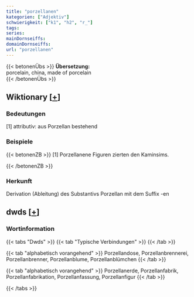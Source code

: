 ```yaml
---
title: "porzellanen"
kategorien: ["Adjektiv"]
schwierigkeit: ["k1", "h2", "r_"]
tags:
series:
mainDornseiffs:
domainDornseiffs:
url: "porzellanen"
---
```


{{< betonenÜbs >}}
**Übersetzung:**  
porcelain, china, made of porcelain  
{{< /betonenÜbs >}}

## Wiktionary [[+](https://de.wiktionary.org/wiki/porzellanen)]

### Bedeutungen
[1] attributiv: aus Porzellan bestehend  

### Beispiele
{{< betonenZB >}}
[1] Porzellanene Figuren zierten den Kaminsims.  

{{< /betonenZB >}}
### Herkunft
Derivation (Ableitung) des Substantivs Porzellan mit dem Suffix -en  



## dwds [[+](https://www.dwds.de/wb/porzellanen)]

### Wortinformation
{{< tabs "Dwds" >}}
{{< tab "Typische Verbindungen" >}}
{{< /tab >}}

{{< tab "alphabetisch vorangehend" >}}
Porzellandose, Porzellanbrennerei, Porzellanbrenner, Porzellanblume, Porzellanblümchen
{{< /tab >}}

{{< tab "alphabetisch vorangehend" >}}
Porzellanerde, Porzellanfabrik, Porzellanfabrikation, Porzellanfassung, Porzellanfigur
{{< /tab >}}

{{< /tabs >}}

